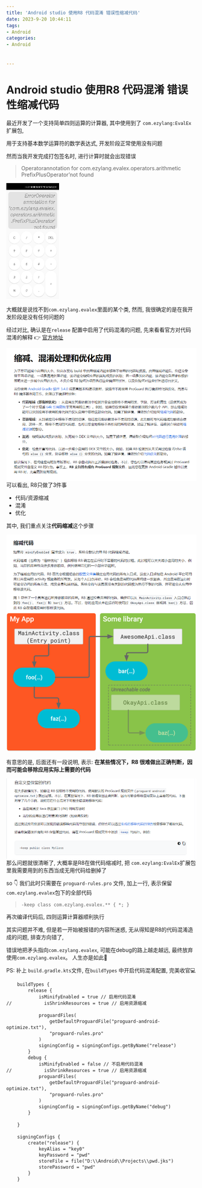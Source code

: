 ```yaml
---
title: 'Android studio 使用R8 代码混淆 错误性缩减代码'
date: 2023-9-20 10:44:11
tags: 
- Android
categories:
- Android


---
```




# Android studio 使用R8 代码混淆 错误性缩减代码

最近开发了一个支持简单四则运算的计算器, 其中使用到了 `com.ezylang:EvalEx` 扩展包, 

用于支持基本数学运算符的数学表达式, 开发阶段正常使用没有问题

然而当我开发完成打包签名时, 进行计算时就会出现错误

> Operatorannotation for com.ezylang.evalex.operators.arithmetic PrefixPlusOperator’not found

<img src="android-studio-use-r8-shrink-code/WeChat Image_20230920093908.jpg" style="zoom:30%;" />



大概就是说找不到`com.ezylang.evalex`里面的某个类, 然而, 我很确定的是在我开发阶段是没有任何问题的

经过对比, 确认是在`release` 配置中启用了代码混淆的问题, 先来看看官方对代码混淆的解释 👉 [官方地址](https://developer.android.google.cn/studio/build/shrink-code?hl=zh-cn#enable)

<img src="android-studio-use-r8-shrink-code/image-20230920095227577.png" alt="image-20230920095227577" style="zoom:100%;float:left;" />



可以看出, R8只做了3件事

- 代码/资源缩减
- 混淆
- 优化

其中, 我们重点关注**代码缩减**这个步骤

<img src="android-studio-use-r8-shrink-code/image-20230920101003148.png" alt="image-20230920101003148" style="zoom:100%;float:left;" />

<img src="android-studio-use-r8-shrink-code/tree-shaking.png" alt="img" style="zoom:60%;" />



有意思的是, 后面还有一段说明, 表示: **在某些情况下，R8 很难做出正确判断，因而可能会移除应用实际上需要的代码**

<img src="android-studio-use-r8-shrink-code/image-20230920101319712.png" alt="image-20230920101319712" style="zoom:100%;float:left;" />



那么问题就很清晰了, 大概率是R8在做代码缩减时, 把 `com.ezylang:EvalEx`扩展包里我需要用到的东西当成无用代码给删掉了

so 👇 我们此时只需要在 `proguard-rules.pro` 文件, 加上一行, 表示保留`com.ezylang.evalex`包下的全部代码

> ```
> -keep class com.ezylang.evalex.** { *; }
> ```



再次编译代码后, 四则运算计算器顺利执行



其实问题并不难, 但是若一开始被报错的内容所迷惑, 无从得知是R8的代码混淆造成的问题, 排查方向错了, 

错误地把矛头指向`com.ezylang.evalex`, 可能在debug的路上越走越远, 最终放弃使用`com.ezylang.evalex`。 人生亦是如此🍺



PS: 补上 `build.gradle.kts`文件, 在`buildTypes` 中开启代码混淆配置, 完美收官💻

```
    buildTypes {
        release {
            isMinifyEnabled = true // 启用代码混淆
//            isShrinkResources = true // 启用资源缩减

            proguardFiles(
                getDefaultProguardFile("proguard-android-optimize.txt"),
                "proguard-rules.pro"
            )
            signingConfig = signingConfigs.getByName("release")
        }
        debug {
            isMinifyEnabled = false // 不启用代码混淆
//            isShrinkResources = true // 启用资源缩减
            proguardFiles(
                getDefaultProguardFile("proguard-android-optimize.txt"),
                "proguard-rules.pro"
            )
            signingConfig = signingConfigs.getByName("debug")
        }

    }
    
    signingConfigs {
        create("release") {
            keyAlias = "key0"
            keyPassword = "pwd"
            storeFile = file("D:\\Android\\Projects\\pwd.jks")
            storePassword = "pwd"
        }
    }
    
```





